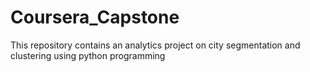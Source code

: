 # Coursera_Capstone
This repository contains an analytics project on city segmentation and clustering using python programming
